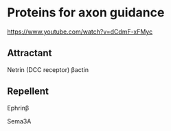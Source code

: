 # Proteins for axon guidance

https://www.youtube.com/watch?v=dCdmF-xFMyc 

## Attractant

Netrin (DCC receptor)
βactin

## Repellent

Ephrinβ

Sema3A
 
